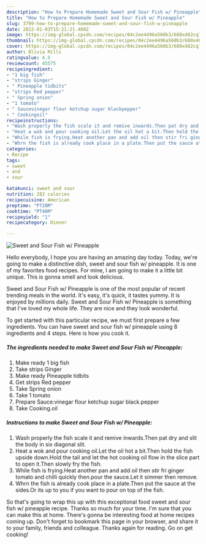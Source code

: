 ```yaml
---
description: "How to Prepare Homemade Sweet and Sour Fish w/ Pineapple"
title: "How to Prepare Homemade Sweet and Sour Fish w/ Pineapple"
slug: 3799-how-to-prepare-homemade-sweet-and-sour-fish-w-pineapple
date: 2022-01-03T15:21:21.488Z
image: https://img-global.cpcdn.com/recipes/04c2ee4496a560b3/680x482cq70/sweet-and-sour-fish-w-pineapple-recipe-main-photo.jpg
thumbnail: https://img-global.cpcdn.com/recipes/04c2ee4496a560b3/680x482cq70/sweet-and-sour-fish-w-pineapple-recipe-main-photo.jpg
cover: https://img-global.cpcdn.com/recipes/04c2ee4496a560b3/680x482cq70/sweet-and-sour-fish-w-pineapple-recipe-main-photo.jpg
author: Olivia Mills
ratingvalue: 4.5
reviewcount: 45575
recipeingredient:
- "1 big fish"
- "strips Ginger"
- " Pineapple tidbits"
- "strips Red pepper"
- " Spring onion"
- "1 tomato"
- " Saucevinegar flour ketchup sugar blackpepper"
- " Cookingoil"
recipeinstructions:
- "Wash properly the fish scale it and remive inwards.Then pat dry and slit the body in six diagonal slit."
- "Heat a wok and pour cooking oil.Let the oil hot a bit.Then hold the fish upside down.Hold the tail and let the hot cooking oil flow in the slice part to open it.Then slowly fry the fish."
- "While fish is frying.Heat another pan and add oil then stir fri ginger tomato and chilli quickly then.pour the sauce.Let it simmer then remove."
- "Whrn the fish is already cook place in a plate.Then put the sauce at the sides.Or its up to you if you want to pour on top of the fish."
categories:
- Recipe
tags:
- sweet
- and
- sour

katakunci: sweet and sour 
nutrition: 282 calories
recipecuisine: American
preptime: "PT20M"
cooktime: "PT40M"
recipeyield: "1"
recipecategory: Dinner

---
```



![Sweet and Sour Fish w/ Pineapple](https://img-global.cpcdn.com/recipes/04c2ee4496a560b3/680x482cq70/sweet-and-sour-fish-w-pineapple-recipe-main-photo.jpg)

Hello everybody, I hope you are having an amazing day today. Today, we're going to make a distinctive dish, sweet and sour fish w/ pineapple. It is one of my favorites food recipes. For mine, I am going to make it a little bit unique. This is gonna smell and look delicious.



Sweet and Sour Fish w/ Pineapple is one of the most popular of recent trending meals in the world. It's easy, it's quick, it tastes yummy. It is enjoyed by millions daily. Sweet and Sour Fish w/ Pineapple is something that I've loved my whole life. They are nice and they look wonderful.


To get started with this particular recipe, we must first prepare a few ingredients. You can have sweet and sour fish w/ pineapple using 8 ingredients and 4 steps. Here is how you cook it.

<!--inarticleads1-->

##### The ingredients needed to make Sweet and Sour Fish w/ Pineapple:

1. Make ready 1 big fish
1. Take strips Ginger
1. Make ready  Pineapple tidbits
1. Get strips Red pepper
1. Take  Spring onion
1. Take 1 tomato
1. Prepare  Sauce:vinegar flour ketchup sugar black.pepper
1. Take  Cooking.oil




<!--inarticleads2-->

##### Instructions to make Sweet and Sour Fish w/ Pineapple:

1. Wash properly the fish scale it and remive inwards.Then pat dry and slit the body in six diagonal slit.
1. Heat a wok and pour cooking oil.Let the oil hot a bit.Then hold the fish upside down.Hold the tail and let the hot cooking oil flow in the slice part to open it.Then slowly fry the fish.
1. While fish is frying.Heat another pan and add oil then stir fri ginger tomato and chilli quickly then.pour the sauce.Let it simmer then remove.
1. Whrn the fish is already cook place in a plate.Then put the sauce at the sides.Or its up to you if you want to pour on top of the fish.




So that's going to wrap this up with this exceptional food sweet and sour fish w/ pineapple recipe. Thanks so much for your time. I'm sure that you can make this at home. There's gonna be interesting food at home recipes coming up. Don't forget to bookmark this page in your browser, and share it to your family, friends and colleague. Thanks again for reading. Go on get cooking!

